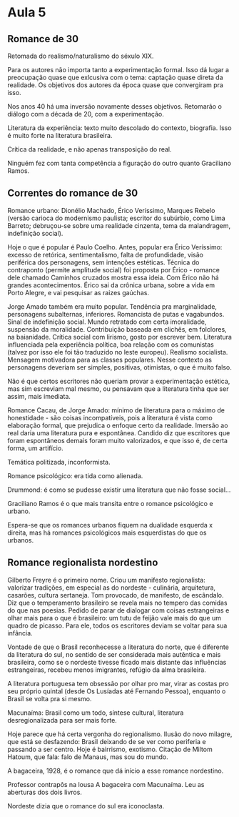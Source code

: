 Aula 5
======

Romance de 30
-------------

Retomada do realismo/naturalismo do séxulo XIX.

Para os autores não importa tanto a experimentação formal. Isso dá lugar a preocupação quase que exlcusiva com o tema: captação quase direta da realidade. Os objetivos dos autores da época quase que convergiram pra isso.

Nos anos 40 há uma inversão novamente desses objetivos. Retomarão o diálogo com a década de 20, com a experimentação.

Literatura da experiência: texto muito descolado do contexto, biografia. Isso é muito forte na literatura brasileira.

Crítica da realidade, e não apenas transposição do real.

Ninguém fez com tanta competência a figuração do outro quanto Graciliano Ramos.

Correntes do romance de 30
--------------------------

Romance urbano: Dionélio Machado, Érico Veríssimo, Marques Rebelo (versão carioca do modernismo paulista; escritor do subúrbio, como Lima Barreto; debruçou-se sobre uma realidade cinzenta, tema da malandragem, indefinição social).

Hoje o que é popular é Paulo Coelho. Antes, popular era Érico Veríssimo: excesso de retórica, sentimentalismo, falta de profundidade, visão periférica dos personagens, sem intenções estéticas. Técnica do contraponto (permite amplitude social) foi proposta por Érico - romance dele chamado Caminhos cruzados mostra essa ideia. Com Érico não há grandes acontecimentos. Érico sai da crônica urbana, sobre a vida em Porto Alegre, e vai pesquisar as raizes gaúchas.

Jorge Amado também era muito popular. Tendência pra marginalidade, personagens subalternas, inferiores. Romancista de putas e vagabundos. Sinal de indefinição social. Mundo retratado com certa imoralidade, suspensão da moralidade. Contribuição baseada em clichês, em folclores, na baianidade. Crítica social com lirismo, gosto por escrever bem. Literatura influenciada pela experiência política, boa relação com os comunistas (talvez por isso ele foi tão traduzido no leste europeu). Realismo socialista. Mensagem motivadora para as classes populares. Nesse contexto as personagens deveriam ser simples, positivas, otimistas, o que é muito falso.

Não é que certos escritores não queriam provar a experimentação estética, mas sim escreviam mal mesmo, ou pensavam que a literatura tinha que ser assim, mais imediata.

Romance Cacau, de Jorge Amado: mínimo de literatura para o máximo de honestidade - são coisas incompatíveis, pois a literatura é vista como elaboração formal, que prejudica o enfoque certo da realidade. Imersão ao real daria uma literatura pura e espontânea. Candido diz que escritores que foram espontâneos demais foram muito valorizados, e que isso é, de certa forma, um artifício.

Temática politizada, inconformista.

Romance psicológico: era tida como alienada.

Drummond: é como se pudesse existir uma literatura que não fosse social...

Graciliano Ramos é o que mais transita entre o romance psicológico e urbano.

Espera-se que os romances urbanos fiquem na dualidade esquerda x direita, mas há romances psicológicos mais esquerdistas do que os urbanos.

Romance regionalista nordestino
-------------------------------

Gilberto Freyre é o primeiro nome. Criou um manifesto regionalista: valorizar tradições, em especial as do nordeste - culinária, arquitetura, casarões, cultura sertaneja. Tom provocado, de manifesto, de escândalo. Diz que o temperamento brasileiro se revela mais no tempero das comidas do que nas poesias. Pedido de parar de dialogar com coisas estrangeiras e olhar mais para o que é brasileiro: um tutu de feijão vale mais do que um quadro de picasso. Para ele, todos os escritores deviam se voltar para sua infância.

Vontade de que o Brasil reconhecesse a literatura do norte, que é diferente da literatura do sul, no sentido de ser considerada mais autêntica e mais brasileira, como se o nordeste tivesse ficado mais distante das influências estrangeiras, recebeu menos imigrantes, refúgio da alma brasileira.

A literatura portuguesa tem obsessão por olhar pro mar, virar as costas pro seu próprio quintal (desde Os Lusíadas até Fernando Pessoa), enquanto o Brasil se volta pra si mesmo.

Macunaíma: Brasil como um todo, síntese cultural, literatura desregionalizada para ser mais forte.

Hoje parece que há certa vergonha do regionalismo. Ilusão do novo milagre, que está se desfazendo: Brasil deixando de se ver como periferia e passando a ser centro. Hoje é bairrismo, exotismo. Citação de Miltom Hatoum, que fala: falo de Manaus, mas sou do mundo.

A bagaceira, 1928, é o romance que dá início a esse romance nordestino.

Professor contrapôs na lousa A bagaceira com Macunaíma. Leu as aberturas dos dois livros.

Nordeste dizia que o romance do sul era iconoclasta.
